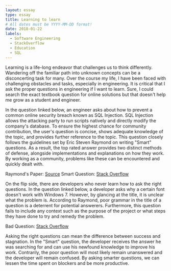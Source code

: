 ```yaml
---
layout: essay
type: essay
title: Learning to learn
# All dates must be YYYY-MM-DD format!
date: 2018-01-22
labels:
  - Software Engineering
  - StackOverflow
  - Education
  - SQL
---
```



Learning is a life-long endeavor that challenges us to think differently. Wandering off the familiar path into unknown concepts can be a disconcerting task for many. Over the course my life, I have been faced with challenging obstacles and tasks, especially in engineering. It is critical that I ask the proper questions in engineering if I want to learn. Sure, I could search the exact textbook question for online solutions but that doesn't help me grow as a student and engineer.

In the question linked below, an engineer asks about how to prevent a common online security breach known as SQL Injection. SQL Injection allows the attacking party to run scripts natively and directly modify the company's database. To ensure the highest chance for community contribution, the user's question is concise, shows adequate knowledge of the topic, and provides further reference to the topic. This question closely follows the guidelines set by Eric Steven Raymond on writing "Smart" questions. As a result, the top rated answer provides two distinct methods of defense, alongside implementations and explanations on how they work. By working as a community, problems like these can be encountered and quickly dealt with.

Raymond's Paper: [Source](http://www.catb.org/esr/faqs/smart-questions.html)
Smart Question: [Stack Overflow](https://stackoverflow.com/questions/60174/how-can-i-prevent-sql-injection-in-php)

On the flip side, there are developers who never learn how to ask the right questions. In the question linked below, a developer asks why a certain font doesn't work with Windows 7. However, by glancing at the title, it is unclear what the problem is. According to Raymond, poor grammar in the title of a question is a deterrent for potential answerers. Furthermore, this question fails to include any context such as the purpose of the project or what steps they have done to try and remedy the problem.   

Bad Question: [Stack Overflow](https://stackoverflow.com/questions/48394934/why-not-supported-font-style-works-in-windows-10)

Asking the right questions can mean the difference between success and stagnation. In the "Smart" question, the developer receives the answer he was searching for and can use his newfound knowledge to improve his work. Contrarily, the poor question will most likely remain unanswered and the developer will remain confused. By asking smarter questions, we can lessen the time spent on blockers and be more productive.   
